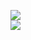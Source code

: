 [![](https://img.shields.io/badge/Made%20With-Github%20Spray-lightgrey.svg?style=for-the-badge&logo=github)](https://github.com/Annihil/github-spray#11853)  
[![](https://i.imgur.com/2DrTn0Z.gif)](https://github.com/Annihil/github-spray)